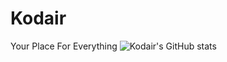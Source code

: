 # Kodair
Your Place For Everything
![Kodair's GitHub stats](https://github-readme-stats.vercel.app/api?username=komupa&show_icons=true&theme=radical)
